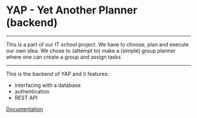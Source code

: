 # YAP - Yet Another Planner (backend)

---------------------------------------

This is a part of our IT school project. We have to choose, plan and execute our own idea. We chose to (attempt to) make
a (simple) group planner where one can create a group and assign tasks

---------------------------------------

This is the backend of YAP and it features:

- interfacing with a database
- authentication
- REST API


[Documentation](documentation/Documentation-main.md)